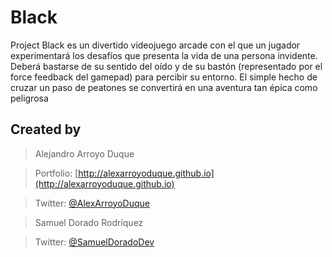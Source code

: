 # Black

Project Black es un divertido videojuego arcade con el que un jugador experimentará los desafíos que presenta la vida de una persona invidente. Deberá bastarse de su sentido del oído y de su bastón (representado por el force feedback del gamepad) para percibir su entorno. El simple hecho de cruzar un paso de peatones se convertirá en una aventura tan épica como peligrosa


## Created by
> Alejandro Arroyo Duque

> Portfolio: [http://alexarroyoduque.github.io](http://alexarroyoduque.github.io)

> Twitter: [@AlexArroyoDuque](https://twitter.com/AlexArroyoDuque)

> Samuel Dorado Rodríquez

> Twitter: [@SamuelDoradoDev](https://twitter.com/SamuelDoradoDev)
